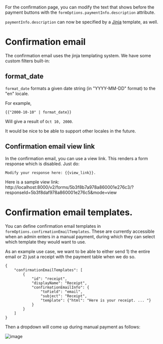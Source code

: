 For the confirmation page, you can modify the text that shows before the payment buttons with the `formOptions.paymentInfo.description` attribute.

`paymentInfo.description` can now be specified by a [Jinja](http://jinja.pocoo.org/) template, as well.

# Confirmation email
The confirmation email uses the jinja templating system. We have some custom filters built-in:

## format_date
`format_date` formats a given date string (in "YYYY-MM-DD" format) to the "en" locale.

For example,
```
{{"2000-10-10" | format_date}}
```

Will give a result of `Oct 10, 2000`.

It would be nice to be able to support other locales in the future.

## Confirmation email view link

In the confirmation email, you can use a view link. This renders a form response which is disabled. Just do:

```
Modify your response here: {{view_link}}.
```

Here is a sample view link: http://localhost:8000/v2/forms/5b3f8b7a978a860001e276c3/?responseId=5b3f8daf978a860001e276c5&mode=view

# Confirmation email templates.
You can define confirmation email templates in `formOptions.confirmationEmailTemplates`. These are currently accessible when an admin enters in a manual payment, during which they can select which template they would want to use.

As an example use case, we want to be able to either send 1) the entire email or 2) just a receipt with the payment table when we do so.

```
{
    "confirmationEmailTemplates": [
        {
            "id": "receipt",
            "displayName": "Receipt",
            "confirmationEmailInfo": {
                "toField": "email",
                "subject": "Receipt",
                "template": {"html": "Here is your receipt. ... "}
            }
        }
    ]
}
```

Then a dropdown will come up during manual payment as follows:

![image](https://user-images.githubusercontent.com/1689183/64481611-56045400-d194-11e9-8e45-a3e250d1c78e.png)